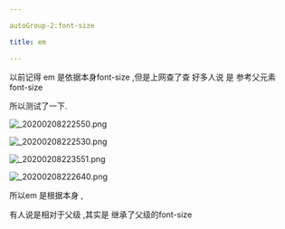 ```yaml
---

autoGroup-2:font-size  

title: em

---
```


以前记得 em  是依据本身font-size ,但是上网查了查  好多人说 是 参考父元素 font-size  

所以测试了一下.

![_20200208222550.png](http://pic.genji.xyz/images/2020/02/08/_20200208222550.png)

![_20200208222530.png](http://pic.genji.xyz/images/2020/02/08/_20200208222530.png)

![_20200208223551.png](http://pic.genji.xyz/images/2020/02/08/_20200208223551.png)

![_20200208222640.png](http://pic.genji.xyz/images/2020/02/08/_20200208222640.png)

所以em 是根据本身 ,  

有人说是相对于父级 ,其实是 继承了父级的font-size  